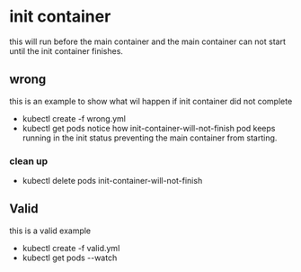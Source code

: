 # init container
this will run before the main container and the main container can not start until the init container finishes.


## wrong
this is an example to show what wil happen if init container did not complete
- kubectl create -f wrong.yml
- kubectl get pods
notice how init-container-will-not-finish pod keeps running in the init status preventing the main container from starting.

### clean up
- kubectl delete pods init-container-will-not-finish

## Valid
this is a valid example
- kubectl create -f valid.yml
- kubectl get pods --watch
